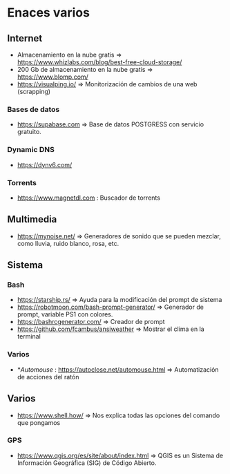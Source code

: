 # Enaces varios

## Internet

 * Almacenamiento en la nube gratis => https://www.whizlabs.com/blog/best-free-cloud-storage/
 * 200 Gb de almacenamiento en la nube gratis => https://www.blomp.com/
 * https://visualping.io/ => Monitorización de cambios de una web (scrapping)

### Bases de datos
 * https://supabase.com => Base de datos POSTGRESS con servicio gratuito.
### Dynamic DNS
 * https://dynv6.com/

### Torrents
 * https://www.magnetdl.com : Buscador de torrents

## Multimedia
 * https://mynoise.net/ => Generadores de sonido que se pueden mezclar, como lluvia, ruido blanco, rosa, etc.
 
## Sistema
### Bash
 * https://starship.rs/ => Ayuda para la modificación del prompt de sistema
 * https://robotmoon.com/bash-prompt-generator/ => Generador de prompt, variable PS1 con colores.
 * https://bashrcgenerator.com/ => Creador de prompt
 * https://github.com/fcambus/ansiweather => Mostrar el clima en la terminal

### Varios
 * **Automouse* : https://autoclose.net/automouse.html => Automatización de acciones del ratón

## Varios
 * https://www.shell.how/ => Nos explica todas las opciones del comando que pongamos
### GPS
 * https://www.qgis.org/es/site/about/index.html => QGIS es un Sistema de Información Geográfica (SIG) de Código Abierto.
